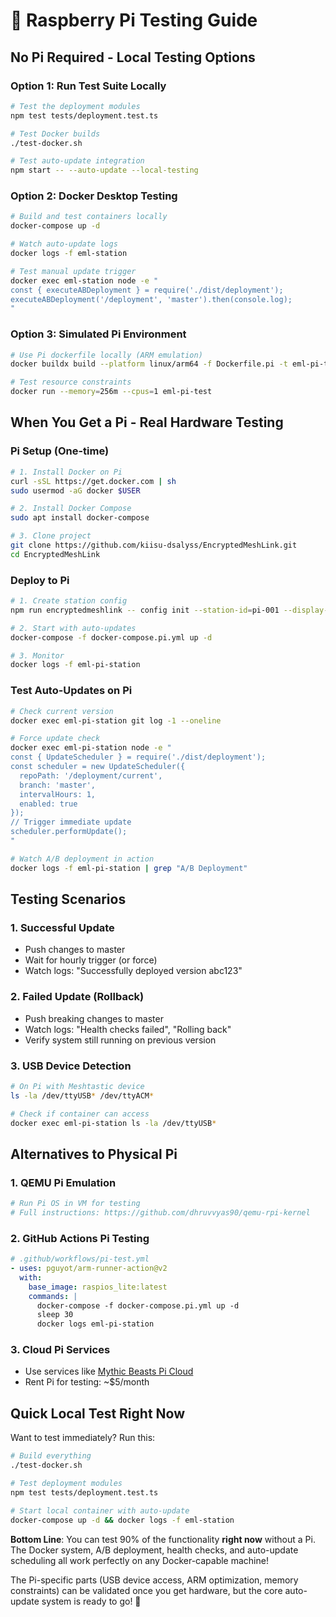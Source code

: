 # 🥧 Raspberry Pi Testing Guide

## No Pi Required - Local Testing Options

### Option 1: Run Test Suite Locally
```bash
# Test the deployment modules
npm test tests/deployment.test.ts

# Test Docker builds
./test-docker.sh

# Test auto-update integration
npm start -- --auto-update --local-testing
```

### Option 2: Docker Desktop Testing
```bash
# Build and test containers locally
docker-compose up -d

# Watch auto-update logs
docker logs -f eml-station

# Test manual update trigger
docker exec eml-station node -e "
const { executeABDeployment } = require('./dist/deployment');
executeABDeployment('/deployment', 'master').then(console.log);
"
```

### Option 3: Simulated Pi Environment
```bash
# Use Pi dockerfile locally (ARM emulation)
docker buildx build --platform linux/arm64 -f Dockerfile.pi -t eml-pi-test .

# Test resource constraints
docker run --memory=256m --cpus=1 eml-pi-test
```

## When You Get a Pi - Real Hardware Testing

### Pi Setup (One-time)
```bash
# 1. Install Docker on Pi
curl -sSL https://get.docker.com | sh
sudo usermod -aG docker $USER

# 2. Install Docker Compose
sudo apt install docker-compose

# 3. Clone project
git clone https://github.com/kiisu-dsalyss/EncryptedMeshLink.git
cd EncryptedMeshLink
```

### Deploy to Pi
```bash
# 1. Create station config
npm run encryptedmeshlink -- config init --station-id=pi-001 --display-name="Pi Station 001"

# 2. Start with auto-updates
docker-compose -f docker-compose.pi.yml up -d

# 3. Monitor
docker logs -f eml-pi-station
```

### Test Auto-Updates on Pi
```bash
# Check current version
docker exec eml-pi-station git log -1 --oneline

# Force update check
docker exec eml-pi-station node -e "
const { UpdateScheduler } = require('./dist/deployment');
const scheduler = new UpdateScheduler({
  repoPath: '/deployment/current',
  branch: 'master', 
  intervalHours: 1,
  enabled: true
});
// Trigger immediate update
scheduler.performUpdate();
"

# Watch A/B deployment in action
docker logs -f eml-pi-station | grep "A/B Deployment"
```

## Testing Scenarios

### 1. Successful Update
- Push changes to master
- Wait for hourly trigger (or force)
- Watch logs: "Successfully deployed version abc123"

### 2. Failed Update (Rollback)
- Push breaking changes to master
- Watch logs: "Health checks failed", "Rolling back"
- Verify system still running on previous version

### 3. USB Device Detection
```bash
# On Pi with Meshtastic device
ls -la /dev/ttyUSB* /dev/ttyACM*

# Check if container can access
docker exec eml-pi-station ls -la /dev/ttyUSB*
```

## Alternatives to Physical Pi

### 1. QEMU Pi Emulation
```bash
# Run Pi OS in VM for testing
# Full instructions: https://github.com/dhruvvyas90/qemu-rpi-kernel
```

### 2. GitHub Actions Pi Testing
```yaml
# .github/workflows/pi-test.yml
- uses: pguyot/arm-runner-action@v2
  with:
    base_image: raspios_lite:latest
    commands: |
      docker-compose -f docker-compose.pi.yml up -d
      sleep 30
      docker logs eml-pi-station
```

### 3. Cloud Pi Services
- Use services like [Mythic Beasts Pi Cloud](https://www.mythic-beasts.com/order/rpi)
- Rent Pi for testing: ~$5/month

## Quick Local Test Right Now

Want to test immediately? Run this:

```bash
# Build everything
./test-docker.sh

# Test deployment modules
npm test tests/deployment.test.ts

# Start local container with auto-update
docker-compose up -d && docker logs -f eml-station
```

**Bottom Line**: You can test 90% of the functionality **right now** without a Pi. The Docker system, A/B deployment, health checks, and auto-update scheduling all work perfectly on any Docker-capable machine!

The Pi-specific parts (USB device access, ARM optimization, memory constraints) can be validated once you get hardware, but the core auto-update system is ready to go! 🚀
